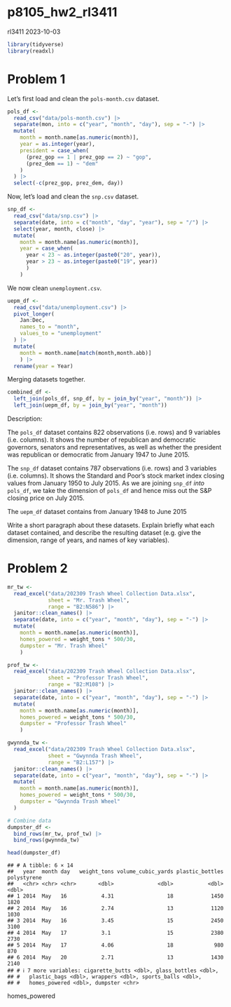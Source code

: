 p8105_hw2_rl3411
================
rl3411
2023-10-03

``` r
library(tidyverse)
library(readxl)
```

# Problem 1

Let’s first load and clean the `pols-month.csv` dataset.

``` r
pols_df <- 
  read_csv("data/pols-month.csv") |> 
  separate(mon, into = c("year", "month", "day"), sep = "-") |> 
  mutate(
    month = month.name[as.numeric(month)],
    year = as.integer(year),
    president = case_when(
      (prez_gop == 1 | prez_gop == 2) ~ "gop",
      (prez_dem == 1) ~ "dem"
    ) 
  ) |> 
  select(-c(prez_gop, prez_dem, day))
```

Now, let’s load and clean the `snp.csv` dataset.

``` r
snp_df <- 
  read_csv("data/snp.csv") |> 
  separate(date, into = c("month", "day", "year"), sep = "/") |> 
  select(year, month, close) |> 
  mutate(
    month = month.name[as.numeric(month)],
    year = case_when(
      year < 23 ~ as.integer(paste0("20", year)),
      year > 23 ~ as.integer(paste0("19", year))
      )
    )
```

We now clean `unemployment.csv`.

``` r
uepm_df <- 
  read_csv("data/unemployment.csv") |> 
  pivot_longer(
    Jan:Dec,
    names_to = "month",
    values_to = "unemployment"
  ) |> 
  mutate(
    month = month.name[match(month,month.abb)]
    ) |> 
  rename(year = Year)
```

Merging datasets together.

``` r
combined_df <- 
  left_join(pols_df, snp_df, by = join_by("year", "month")) |> 
  left_join(uepm_df, by = join_by("year", "month"))
```

Description:

The `pols_df` dataset contains 822 observations (i.e. rows) and 9
variables (i.e. columns). It shows the number of republican and
democratic governors, senators and representatives, as well as whether
the president was republican or democratic from January 1947 to June
2015.

The `snp_df` dataset contains 787 observations (i.e. rows) and 3
variables (i.e. columns). It shows the Standard and Poor’s stock market
index closing values from January 1950 to July 2015. As we are joining
`snp_df` *into* `pols_df`, we take the dimension of `pols_df` and hence
miss out the S&P closing price on July 2015.

The `uepm_df` dataset contains from January 1948 to June 2015

Write a short paragraph about these datasets. Explain briefly what each
dataset contained, and describe the resulting dataset (e.g. give the
dimension, range of years, and names of key variables).

# Problem 2

``` r
mr_tw <- 
  read_excel("data/202309 Trash Wheel Collection Data.xlsx", 
             sheet = "Mr. Trash Wheel",
             range = "B2:N586") |> 
  janitor::clean_names() |> 
  separate(date, into = c("year", "month", "day"), sep = "-") |> 
  mutate(
    month = month.name[as.numeric(month)],
    homes_powered = weight_tons * 500/30,
    dumpster = "Mr. Trash Wheel"
    ) 

prof_tw <- 
  read_excel("data/202309 Trash Wheel Collection Data.xlsx", 
             sheet = "Professor Trash Wheel",
             range = "B2:M108") |> 
  janitor::clean_names() |> 
  separate(date, into = c("year", "month", "day"), sep = "-") |> 
  mutate(
    month = month.name[as.numeric(month)],
    homes_powered = weight_tons * 500/30,
    dumpster = "Professor Trash Wheel"
    ) 

gwynnda_tw <- 
  read_excel("data/202309 Trash Wheel Collection Data.xlsx", 
             sheet = "Gwynnda Trash Wheel",
             range = "B2:L157") |> 
  janitor::clean_names() |> 
  separate(date, into = c("year", "month", "day"), sep = "-") |>
  mutate(
    month = month.name[as.numeric(month)],
    homes_powered = weight_tons * 500/30,
    dumpster = "Gwynnda Trash Wheel"
  ) 

# Combine data
dumpster_df <- 
  bind_rows(mr_tw, prof_tw) |> 
  bind_rows(gwynnda_tw)

head(dumpster_df)
```

    ## # A tibble: 6 × 14
    ##   year  month day   weight_tons volume_cubic_yards plastic_bottles polystyrene
    ##   <chr> <chr> <chr>       <dbl>              <dbl>           <dbl>       <dbl>
    ## 1 2014  May   16           4.31                 18            1450        1820
    ## 2 2014  May   16           2.74                 13            1120        1030
    ## 3 2014  May   16           3.45                 15            2450        3100
    ## 4 2014  May   17           3.1                  15            2380        2730
    ## 5 2014  May   17           4.06                 18             980         870
    ## 6 2014  May   20           2.71                 13            1430        2140
    ## # ℹ 7 more variables: cigarette_butts <dbl>, glass_bottles <dbl>,
    ## #   plastic_bags <dbl>, wrappers <dbl>, sports_balls <dbl>,
    ## #   homes_powered <dbl>, dumpster <chr>

homes_powered
